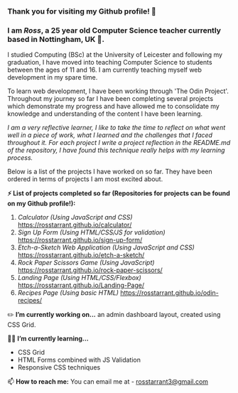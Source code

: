 ### Thank you for visiting my Github profile! 👋 
### I am _Ross_, a 25 year old Computer Science teacher currently based in Nottingham, UK :european_castle:.

I studied Computing (BSc) at the University of Leicester and following my graduation, I have moved into teaching Computer Science to students between the ages of 11 and 16. I am currently teaching myself web development in my spare time.

To learn web development, I have been working through 'The Odin Project'. Throughout my journey so far I have been completing several projects which demonstrate my progress and have allowed me to consolidate my knowledge and understanding of the content I have been learning. 

_I am a very reflective learner, I like to take the time to reflect on what went well in a piece of work, what I learned and the challenges that I faced throughout it. For each project I write a project reflection in the README.md of the repository, I have found this technique really helps with my learning process._

Below is a list of the projects I have worked on so far. They have been ordered in terms of projects I am most excited about.

**⚡ List of projects completed so far (Repositories for projects can be found on my Github profile!):**
1. _Calculator (Using JavaScript and CSS)_ https://rosstarrant.github.io/calculator/
2. _Sign Up Form (Using HTML/CSS/JS for validation)_ https://rosstarrant.github.io/sign-up-form/
3. _Etch-a-Sketch Web Application (Using JavaScript and CSS)_ https://rosstarrant.github.io/etch-a-sketch/
4. _Rock Paper Scissors Game (Using JavaScript)_ https://rosstarrant.github.io/rock-paper-scissors/
5. _Landing Page (Using HTML/CSS/Flexbox)_ https://rosstarrant.github.io/Landing-Page/
6. _Recipes Page (Using basic HTML)_ https://rosstarrant.github.io/odin-recipes/

:pencil2: **I’m currently working on...** an admin dashboard layout, created using CSS Grid.

:man_student: **I’m currently learning...** 
- CSS Grid
- HTML Forms combined with JS Validation
- Responsive CSS techniques

📫 **How to reach me:** You can email me at - rosstarrant3@gmail.com

